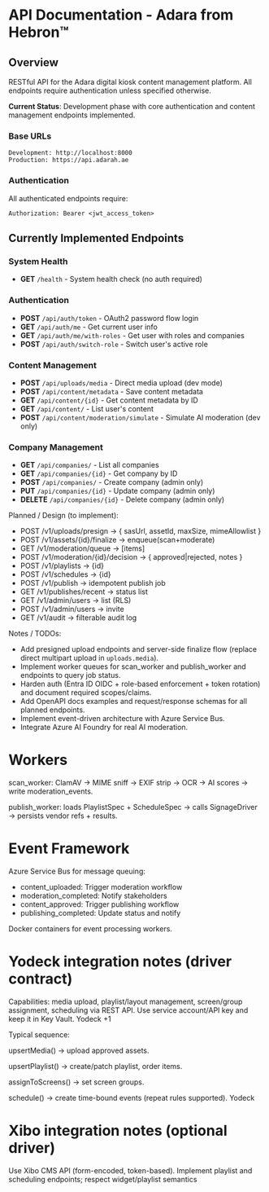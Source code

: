 # API Documentation - Adara from Hebron™

## Overview
RESTful API for the Adara digital kiosk content management platform. All endpoints require authentication unless specified otherwise.

**Current Status**: Development phase with core authentication and content management endpoints implemented.

### Base URLs
```
Development: http://localhost:8000
Production: https://api.adarah.ae
```

### Authentication
All authenticated endpoints require:
```http
Authorization: Bearer <jwt_access_token>
```

## Currently Implemented Endpoints

### System Health
- **GET** `/health` - System health check (no auth required)

### Authentication
- **POST** `/api/auth/token` - OAuth2 password flow login
- **GET** `/api/auth/me` - Get current user info
- **GET** `/api/auth/me/with-roles` - Get user with roles and companies  
- **POST** `/api/auth/switch-role` - Switch user's active role

### Content Management
- **POST** `/api/uploads/media` - Direct media upload (dev mode)
- **POST** `/api/content/metadata` - Save content metadata
- **GET** `/api/content/{id}` - Get content metadata by ID
- **GET** `/api/content/` - List user's content
- **POST** `/api/content/moderation/simulate` - Simulate AI moderation (dev only)

### Company Management  
- **GET** `/api/companies/` - List all companies
- **GET** `/api/companies/{id}` - Get company by ID
- **POST** `/api/companies/` - Create company (admin only)
- **PUT** `/api/companies/{id}` - Update company (admin only)  
- **DELETE** `/api/companies/{id}` - Delete company (admin only)

Planned / Design (to implement):

- POST   /v1/uploads/presign           -> { sasUrl, assetId, maxSize, mimeAllowlist }
- POST   /v1/assets/{id}/finalize      -> enqueue(scan+moderate)
- GET    /v1/moderation/queue          -> [items]
- POST   /v1/moderation/{id}/decision  -> { approved|rejected, notes }
- POST   /v1/playlists                  -> {id}
- POST   /v1/schedules                  -> {id}
- POST   /v1/publish                    -> idempotent publish job
- GET    /v1/publishes/recent          -> status list
- GET    /v1/admin/users               -> list (RLS)
- POST   /v1/admin/users               -> invite
- GET    /v1/audit                     -> filterable audit log

Notes / TODOs:
- Add presigned upload endpoints and server-side finalize flow (replace direct multipart upload in `uploads.media`).
- Implement worker queues for scan_worker and publish_worker and endpoints to query job status.
- Harden auth (Entra ID OIDC + role-based enforcement + token rotation) and document required scopes/claims.
- Add OpenAPI docs examples and request/response schemas for all planned endpoints.
- Implement event-driven architecture with Azure Service Bus.
- Integrate Azure AI Foundry for real AI moderation.

# Workers

scan_worker: ClamAV → MIME sniff → EXIF strip → OCR → AI scores → write moderation_events.

publish_worker: loads PlaylistSpec + ScheduleSpec → calls SignageDriver → persists vendor refs + results.

# Event Framework

Azure Service Bus for message queuing:
- content_uploaded: Trigger moderation workflow
- moderation_completed: Notify stakeholders
- content_approved: Trigger publishing workflow
- publishing_completed: Update status and notify

Docker containers for event processing workers.

# Yodeck integration notes (driver contract)

Capabilities: media upload, playlist/layout management, screen/group assignment, scheduling via REST API. Use service account/API key and keep it in Key Vault. 
Yodeck
+1

Typical sequence:

upsertMedia() → upload approved assets.

upsertPlaylist() → create/patch playlist, order items.

assignToScreens() → set screen groups.

schedule() → create time-bound events (repeat rules supported). 
Yodeck

# Xibo integration notes (optional driver)

Use Xibo CMS API (form-encoded, token-based). Implement playlist and scheduling endpoints; respect widget/playlist semantics
